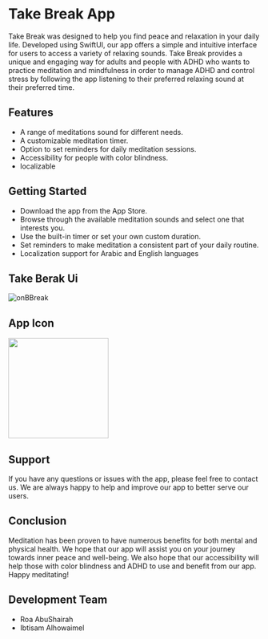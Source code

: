 # Take Break App
Take Break was designed to help you find peace and relaxation in your daily life. Developed using SwiftUI, our app offers a simple and intuitive interface for users to access a variety of relaxing sounds. 
Take Break provides a unique and engaging way for adults and people with ADHD who wants to practice meditation and mindfulness  in order to manage ADHD and control stress by following the app listening to their preferred relaxing sound at their preferred time.






## Features

* A range of meditations sound for different needs.
* A customizable meditation timer.
* Option to set reminders for daily meditation sessions.
* Accessibility for people with color blindness.
* localizable 

## Getting Started

* Download the app from the App Store. 
* Browse through the available meditation sounds and select one that interests you.
* Use the built-in timer or set your own custom duration.
* Set reminders to make meditation a consistent part of your daily routine.
* Localization support for Arabic and English languages
## Take Berak Ui

![onBBreak](https://user-images.githubusercontent.com/70070721/212376702-b15934f7-f445-4dd3-aee8-3b34cb93cb37.png)
## App Icon
<img src="https://user-images.githubusercontent.com/70070721/212329813-3316a5ad-59e2-489b-9e2e-c206e1bd33a6.png" width="200"> 

## Support

If you have any questions or issues with the app, please feel free to contact us. We are always happy to help and improve our app to better serve our users.


## Conclusion

Meditation has been proven to have numerous benefits for both mental and physical health. We hope that our app will assist you on your journey towards inner peace and well-being. We also hope that our accessibility  will help those with color blindness and ADHD to use and benefit from our app. 
Happy meditating!

## Development Team
 * Roa AbuShairah
 * Ibtisam Alhowaimel


 




